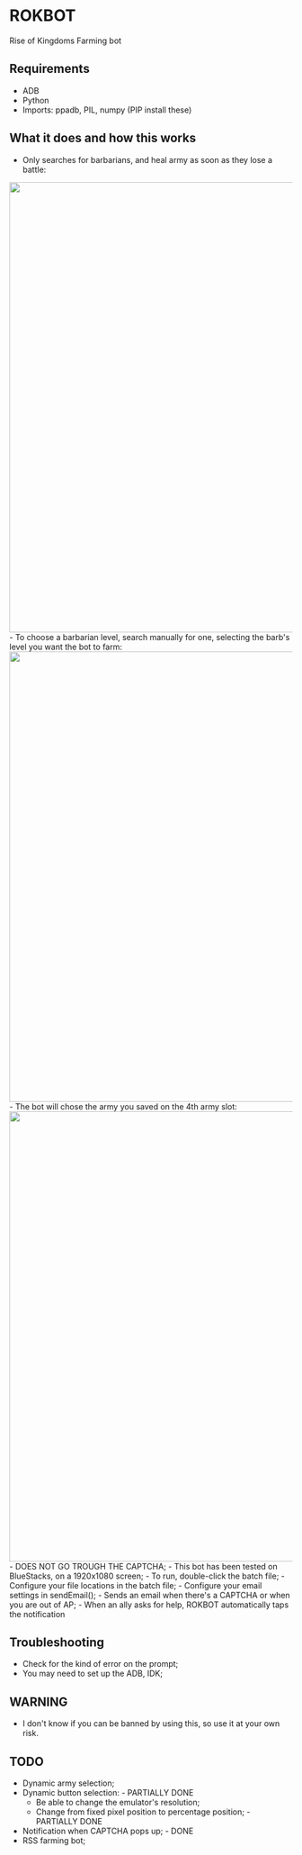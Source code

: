 # ROKBOT
Rise of Kingdoms Farming bot

## Requirements

- ADB
- Python
- Imports: ppadb, PIL, numpy (PIP install these)

## What it does and how this works
- Only searches for barbarians, and heal army as soon as they lose a battle:
<img src="/media/deafeatExample.gif?raw=true" width="800px">
- To choose a barbarian level, search manually for one, selecting the barb's level you want the bot to farm:
<img src="/media/victoryExample.gif?raw=true" width="800px">
- The bot will chose the army you saved on the 4th army slot: 
<img src="/media/selectArmyExaple.png?raw=true" width="800px">
- DOES NOT GO TROUGH THE CAPTCHA;
- This bot has been tested on BlueStacks, on a 1920x1080 screen;
- To run, double-click the batch file;
- Configure your file locations in the batch file;
- Configure your email settings in sendEmail();
- Sends an email when there's a CAPTCHA or when you are out of AP;
- When an ally asks for help, ROKBOT automatically taps the notification

## Troubleshooting
- Check for the kind of error on the prompt;
- You may need to set up the ADB, IDK;

## WARNING
- I don't know if you can be banned by using this, so use it at  your own risk.

## TODO
- Dynamic army selection;
- Dynamic button selection: - PARTIALLY DONE
  - Be able to change the emulator's resolution;
  - Change from fixed pixel position to percentage position; - PARTIALLY DONE
- Notification when CAPTCHA pops up; - DONE
- RSS farming bot;
